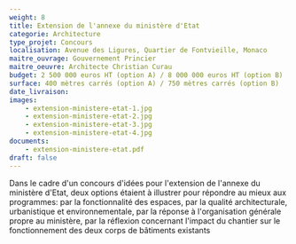 ```yaml
---
weight: 8
title: Extension de l'annexe du ministère d'Etat
categorie: Architecture
type_projet: Concours
localisation: Avenue des Ligures, Quartier de Fontvieille, Monaco
maitre_ouvrage: Gouvernement Princier
maitre_oeuvre: Architecte Christian Curau
budget: 2 500 000 euros HT (option A) / 8 000 000 euros HT (option B)
surface: 400 mètres carrés (option A) / 750 mètres carrés (option B)
date_livraison:
images:
    - extension-ministere-etat-1.jpg
    - extension-ministere-etat-2.jpg
    - extension-ministere-etat-3.jpg
    - extension-ministere-etat-4.jpg
documents:
    - extension-ministere-etat.pdf
draft: false
---
```

Dans le cadre d'un concours d'idées pour l'extension de l'annexe du ministère d'Etat, deux options étaient à illustrer pour répondre au mieux aux programmes: par la fonctionnalité des espaces, par la qualité architecturale, urbanistique et environnementale, par la réponse à l'organisation générale propre au ministère, par la réflexion concernant l'impact du chantier sur le fonctionnement des deux corps de bâtiments existants

